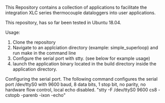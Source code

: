 This Repository contains a collection of applications to facilitate the integration XLC series thermocouple dataloggers into user applications.

This repository, has so far been tested in Ubuntu 18.04.

Usage: 
1. Clone the repository
2. Navigate to an applciation directory (example: simple_superloop) and run make in the command line 
3. Configure the serial port with stty. (see below for example usage) 
4. launch the application binary located in the build directory inside the application directory.

Configuring the serial port. 
The following command configures the serial port /dev/ttyS0 with 9600 baud, 8 data bits, 1 stop bit, no parity, no hardware flow control, local echo disabled.
"stty -F /dev/ttyS0 9600 cs8 -cstopb -parenb -ixon -echo" 
